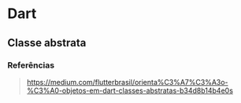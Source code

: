 # Dart
## Classe abstrata
### Referências
> https://medium.com/flutterbrasil/orienta%C3%A7%C3%A3o-%C3%A0-objetos-em-dart-classes-abstratas-b34d8b14b4e0s